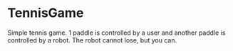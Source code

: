 # TennisGame
Simple tennis game. 1 paddle is controlled by a user and another paddle is controlled by a robot. The robot cannot lose, but you can.
